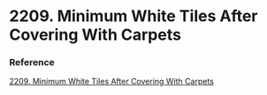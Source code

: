 # 2209. Minimum White Tiles After Covering With Carpets
### Reference
[2209. Minimum White Tiles After Covering With Carpets](https://github.com/wisdompeak/LeetCode/blob/master/Dynamic_Programming/2209.Minimum-White-Tiles-After-Covering-With-Carpets/2209.Minimum-White-Tiles-After-Covering-With-Carpets.cpp)